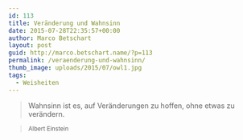 ```yaml
---
id: 113
title: Veränderung und Wahnsinn
date: 2015-07-28T22:35:57+00:00
author: Marco Betschart
layout: post
guid: http://marco.betschart.name/?p=113
permalink: /veraenderung-und-wahnsinn/
thumb_image: uploads/2015/07/owl1.jpg
tags:
  - Weisheiten
---
```

> Wahnsinn ist es, auf Veränderungen zu hoffen, ohne etwas zu verändern.
  
> <small>Albert Einstein</small>
